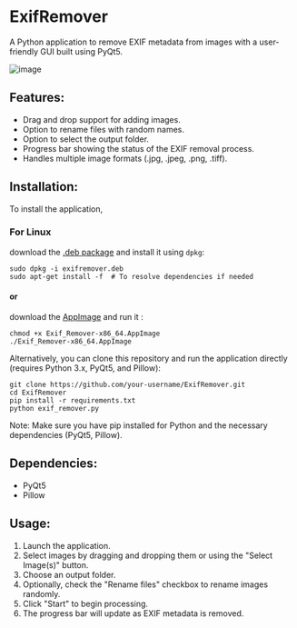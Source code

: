 # ExifRemover
A Python application to remove EXIF metadata from images with a user-friendly GUI built using PyQt5.

![image](https://github.com/user-attachments/assets/e614eebf-c605-4886-ba7b-a80febf3113d)

## Features:
- Drag and drop support for adding images.
- Option to rename files with random names.
- Option to select the output folder.
- Progress bar showing the status of the EXIF removal process.
- Handles multiple image formats (.jpg, .jpeg, .png, .tiff).

## Installation:
To install the application, 

### For Linux 
download the [.deb package](https://github.com/shamith-perera/ExifRemover/releases/download/v1.0.0/exifremover.deb) and install it using `dpkg`:
```
sudo dpkg -i exifremover.deb
sudo apt-get install -f  # To resolve dependencies if needed
```
#### or

download the [AppImage](https://github.com/shamith-perera/ExifRemover/releases/download/v1.0.0/Exif_Remover-x86_64.AppImage) and run it :
```
chmod +x Exif_Remover-x86_64.AppImage
./Exif_Remover-x86_64.AppImage
```

Alternatively, you can clone this repository and run the application directly (requires Python 3.x, PyQt5, and Pillow):

```
git clone https://github.com/your-username/ExifRemover.git
cd ExifRemover
pip install -r requirements.txt
python exif_remover.py
```
Note: Make sure you have pip installed for Python and the necessary dependencies (PyQt5, Pillow).

## Dependencies:
- PyQt5
- Pillow

## Usage:
1. Launch the application.
2. Select images by dragging and dropping them or using the "Select Image(s)" button.
3. Choose an output folder.
4. Optionally, check the "Rename files" checkbox to rename images randomly.
5. Click "Start" to begin processing.
6. The progress bar will update as EXIF metadata is removed.
